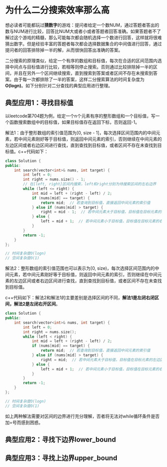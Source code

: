 # 为什么二分搜索效率那么高

想必读者可能都玩过**猜数字**的游戏：提问者给定一个数NUM，通过答题者答出的数与NUM进行比较，回答比NUM大或者小或者答题者回答准确。如果答题者不了解过这个游戏的精髓，那么可能每次都会随机选择一个数进行回答，这样就将很难猜出数字。但是经验丰富的答题者每次都会选择数据集合的中间值进行回答，通过提问者的回答排除掉一半的解，从而很快回答出准确的答案。

二分搜索的原理类似，给定一个有序的数组和目标值，每次在合适的区间范围内选择中间点与目标值进行比较，若相等则停止搜索。否则通过比较排除掉一半的区间，并且在另外一个区间继续搜索，直到搜索到答案或者区间不存在未搜索到答案。由于每一次都排除了一半的答案，这样二分搜索算法的时间复杂度为**O(logn)**。如下分别针对二分查找的典型应用进行整理。

## 典型应用1：寻找目标值

以leetcode第704题为例，给定一个n个元素有序的整形数组和一个目标值，写一个函数搜索数组中的目标值，如果目标值存在返回下标，否则返回-1。

解法1：由于整形数组的索引值范围为[0, size - 1]，每次选择区间范围内的中间元素，若中间元素刚好等于目标值，则返回中间元素的索引，否则继续在中间元素的左边区间或者右边区间进行查找，直到查找到目标值，或者区间不存在未查找到目标值。c++代码如下：

```c++
class Solution {
public:
    int search(vector<int>& nums, int target) {
        int left = 0;
        int right = nums.size() - 1;  
        // 在[left, right]区间内搜索，left和right分别为待搜索区间的左右边界
        while (left <= right) {  
            int mid = left + (right - left) / 2;
            if (nums[mid] == target) {
                return mid;  // 若查询到目标值，直接返回中间元素的索引值
            } else if (nums[mid] > target) { 
                right = mid - 1;  // 若中间元素大于目标值，目标值在目标元素的左边区间，继续在[left, mid - 1]查询
            } else {
                left = mid + 1;  // 若中间元素小于目标值，目标值在目标元素的右边区间，继续在[mid + 1, right]查询
            }
        }
        return -1;
    }
};

// 时间复杂度O(logn)
// 空间复杂度O(1)
```

解法2：整形数组的索引值范围也可以表示为[0, size)，每次选择区间范围内的中间元素，若中间元素刚好等于目标值，则返回中间元素的索引，否则继续在中间元素的左边区间或者右边区间进行查找，直到查找到目标值，或者区间不存在未查找到目标值。

c++代码如下：解法2和解法1的主要差别是选择区间的不同，**解法1是左闭右闭区间，解法2是左闭右开区间**。

```c++
class Solution {
public:
    int search(vector<int>& nums, int target) {
        int left = 0;
        int right = nums.size();
        while (left < right) {
            int mid = left + (right - left) / 2;
            if (nums[mid] == target) {
                return mid;  // 若查询到目标值，直接返回中间元素的索引值
            } else if (nums[mid] > target) { 
                right = mid;  // 若中间元素大于目标值，目标值在目标元素的左边区间，继续在[left, mid)查询
            } else {
                left = mid + 1;  // 若中间元素小于目标值，目标值在目标元素的右边区间，继续在[mid + 1, right)查询
            }
        }
        return -1;
    }
};

// 时间复杂度O(logn)
// 空间复杂度O(1)
```

如上两种解法需要对区间的边界进行充分理解，否者将无法对while循环条件是否加=号而感到困惑。

## 典型应用2：寻找下边界lower_bound



## 典型应用3：寻找上边界upper_bound















